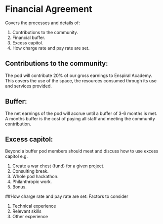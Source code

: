 # Financial Agreement

Covers the processes and details of:

1. Contributions to the community.
2. Financial buffer.
3. Excess capitol.
3. How charge rate and pay rate are set.

## Contributions to the community:
The pod will contribute 20% of our gross earnings to Enspiral Academy. This covers the use of the space, the resources consumed through its use and services provided.

## Buffer:
The net earnings of the pod will accrue until a buffer of 3-6 months is met. A months buffer is the cost of paying all staff and meeting the community contribution.

## Excess capitol:
Beyond a buffer pod members should meet and discuss how to use excess capitol e.g.

1. Create a war chest (fund) for a given project.
2. Consulting break.
3. Whole pod hackathon.
4. Philanthropic work.
5. Bonus.

##How charge rate and pay rate are set:
Factors to consider

1. Technical experience
2. Relevant skills
3. Other experience

